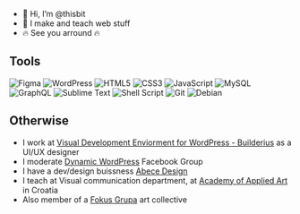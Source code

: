 - 👋 Hi, I’m @thisbit
- :rocket: I make and teach web stuff
- :fire: See you arround :fire:

## Tools
![Figma](https://img.shields.io/badge/figma-%23F24E1E.svg?style=for-the-badge&logo=figma&logoColor=white)
![WordPress](https://img.shields.io/badge/WordPress-%23117AC9.svg?style=for-the-badge&logo=WordPress&logoColor=white)
![HTML5](https://img.shields.io/badge/html5-%23E34F26.svg?style=for-the-badge&logo=html5&logoColor=white)
![CSS3](https://img.shields.io/badge/css3-%231572B6.svg?style=for-the-badge&logo=css3&logoColor=white)
![JavaScript](https://img.shields.io/badge/javascript-%23323330.svg?style=for-the-badge&logo=javascript&logoColor=%23F7DF1E)
![MySQL](https://img.shields.io/badge/mysql-%2300f.svg?style=for-the-badge&logo=mysql&logoColor=white)
![GraphQL](https://img.shields.io/badge/-GraphQL-E10098?style=for-the-badge&logo=graphql&logoColor=white)
![Sublime Text](https://img.shields.io/badge/sublime_text-%23575757.svg?style=for-the-badge&logo=sublime-text&logoColor=important)
![Shell Script](https://img.shields.io/badge/shell_script-%23121011.svg?style=for-the-badge&logo=gnu-bash&logoColor=white)
![Git](https://img.shields.io/badge/git-%23F05033.svg?style=for-the-badge&logo=git&logoColor=white)
![Debian](https://img.shields.io/badge/Debian-D70A53?style=for-the-badge&logo=debian&logoColor=white)

## Otherwise
- I work at [Visual Development Enviorment for WordPress - Builderius](https://builderius.io) as a UI/UX designer
- I moderate [Dynamic WordPress](https://www.facebook.com/groups/dynamicwordpress) Facebook Group
- I have a dev/design buissness [Abece Design](https://abecede.net)
- I teach at Visual communication department, at [Academy of Applied Art](https://apuri.hr/stranica/4-krstulovic-elvis/) in Croatia
- Also member of a [Fokus Grupa](https://fokusgrupa.net) art collective
